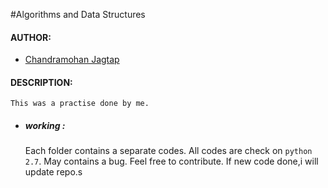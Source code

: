 #Algorithms and Data Structures

#### AUTHOR:

- [Chandramohan Jagtap](https://github.com/cmjagtap "Chandramohan's github profile")

#### DESCRIPTION:

	This was a practise done by me.
	
- ##### working :
	
	Each folder contains a separate codes.
	All codes are check on `python 2.7`.
	May contains a bug.
	Feel free to contribute.
	If new code done,i will update repo.s
